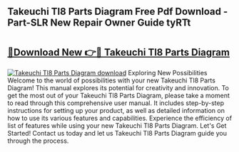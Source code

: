 ## Takeuchi Tl8 Parts Diagram Free Pdf Download - Part-SLR New Repair Owner Guide tyRTt

# <h2><a href="http://dfnv4op.blite.top/?on=Takeuchi+Tl8+Parts+Diagram">🔗Download New 👉🔴 Takeuchi Tl8 Parts Diagram</a></h2>

[![Takeuchi Tl8 Parts Diagram download](https://i.imgur.com/lujVjoI.png)](http://dfnv4op.blite.top/?on=Takeuchi+Tl8+Parts+Diagram)
Exploring New Possibilities Welcome to the world of possibilities with your new Takeuchi Tl8 Parts Diagram! This manual explores its potential for creativity and innovation. To get the most out of your Takeuchi Tl8 Parts Diagram, please take a moment to read through this comprehensive user manual. It includes step-by-step instructions for setting up your product, as well as detailed information on how to use its various features and capabilities. Experience the efficiency of list of features while using your new Takeuchi Tl8 Parts Diagram. Let's Get Started! Contact us today and let us Takeuchi Tl8 Parts Diagram guide you through the process.
